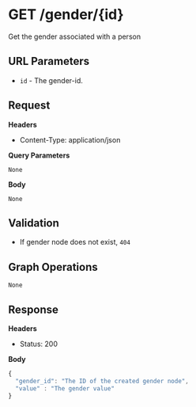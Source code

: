 # GET /gender/{id}
Get the gender associated with a person

## URL Parameters

* `id` - The gender-id.

## Request
**Headers**

* Content-Type: application/json

**Query Parameters**

`None`

**Body**

`None`

## Validation

* If gender node does not exist, `404`

## Graph Operations

`None`

## Response
**Headers**

* Status: 200

**Body**
````javascript
{
  "gender_id": "The ID of the created gender node",
  "value" : "The gender value"
}
````